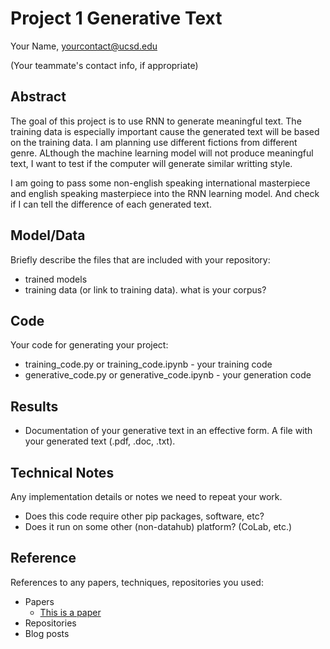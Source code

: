 # Project 1 Generative Text

Your Name, yourcontact@ucsd.edu

(Your teammate's contact info, if appropriate)

## Abstract

The goal of this project is to use RNN to generate meaningful text. 
The training data is especially important cause the generated text will be based on the training data. 
I am planning use different fictions from different genre. ALthough the machine learning model will not produce meaningful text, 
I want to test if the computer will generate similar writting style. 

I am going to pass some non-english speaking international masterpiece and english speaking masterpiece into the RNN learning model. 
And check if I can tell the difference of each generated text.

## Model/Data

Briefly describe the files that are included with your repository:
- trained models
- training data (or link to training data). what is your corpus?

## Code

Your code for generating your project:
- training_code.py or training_code.ipynb - your training code
- generative_code.py or generative_code.ipynb - your generation code

## Results

- Documentation of your generative text in an effective form. A file with your generated text (.pdf, .doc, .txt). 

## Technical Notes

Any implementation details or notes we need to repeat your work. 
- Does this code require other pip packages, software, etc?
- Does it run on some other (non-datahub) platform? (CoLab, etc.)

## Reference

References to any papers, techniques, repositories you used:
- Papers
  - [This is a paper](this_is_the_link.pdf)
- Repositories
- Blog posts

